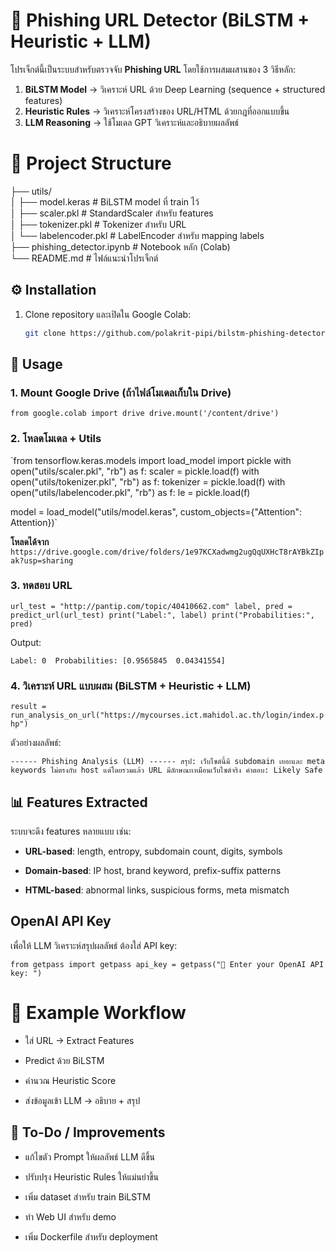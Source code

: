 # 🔎 Phishing URL Detector (BiLSTM + Heuristic + LLM)

โปรเจ็กต์นี้เป็นระบบสำหรับตรวจจับ **Phishing URL** โดยใช้การผสมผสานของ 3 วิธีหลัก:
1. **BiLSTM Model** → วิเคราะห์ URL ด้วย Deep Learning (sequence + structured features)
2. **Heuristic Rules** → วิเคราะห์โครงสร้างของ URL/HTML ด้วยกฎที่ออกแบบขึ้น
3. **LLM Reasoning** → ใช้โมเดล GPT วิเคราะห์และอธิบายผลลัพธ์


# 📂 Project Structure

├── utils/  
│ ├── model.keras # BiLSTM model ที่ train ไว้  
│ ├── scaler.pkl # StandardScaler สำหรับ features  
│ ├── tokenizer.pkl # Tokenizer สำหรับ URL  
│ └── labelencoder.pkl # LabelEncoder สำหรับ mapping labels  
├── phishing_detector.ipynb # Notebook หลัก (Colab)  
└── README.md # ไฟล์แนะนำโปรเจ็กต์


## ⚙️ Installation

1. Clone repository และเปิดใน Google Colab:
   ```bash
   git clone https://github.com/polakrit-pipi/bilstm-phishing-detector.git

## 🚀 Usage

### 1. Mount Google Drive (ถ้าไฟล์โมเดลเก็บใน Drive)

`from google.colab import drive
drive.mount('/content/drive')`

### 2. โหลดโมเดล + Utils

`from tensorflow.keras.models import load_model import pickle with  open("utils/scaler.pkl", "rb") as f:
    scaler = pickle.load(f) with  open("utils/tokenizer.pkl", "rb") as f:
    tokenizer = pickle.load(f) with  open("utils/labelencoder.pkl", "rb") as f:
    le = pickle.load(f)

model = load_model("utils/model.keras", custom_objects={"Attention": Attention})` 

**โหลดได้จาก**
`https://drive.google.com/drive/folders/1e97KCXadwmg2ugQqUXHcT8rAYBkZIpak?usp=sharing` 


### 3. ทดสอบ URL

`url_test = "http://pantip.com/topic/40410662.com" label, pred = predict_url(url_test) print("Label:", label) print("Probabilities:", pred)` 

Output:

`Label: 0  Probabilities: [0.9565845  0.04341554]` 

### 4. วิเคราะห์ URL แบบผสม (BiLSTM + Heuristic + LLM)

`result = run_analysis_on_url("https://mycourses.ict.mahidol.ac.th/login/index.php")` 

ตัวอย่างผลลัพธ์:

`------ Phishing Analysis (LLM) ------ สรุป: เว็บไซต์นี้มี subdomain เยอะและ meta keywords ไม่ตรงกับ host แต่โดยรวมแล้ว URL มีลักษณะเหมือนเว็บไซต์จริง คำตอบ: Likely Safe`

## 📊 Features Extracted

ระบบจะดึง features หลายแบบ เช่น:

-   **URL-based**: length, entropy, subdomain count, digits, symbols
    
-   **Domain-based**: IP host, brand keyword, prefix-suffix patterns
    
-   **HTML-based**: abnormal links, suspicious forms, meta mismatch

## OpenAI API Key
เพื่อให้ LLM วิเคราะห์สรุปผลลัพธ์ ต้องใส่ API key:

`from getpass import getpass
api_key = getpass("🔑 Enter your OpenAI API key: ")`


# 📝 Example Workflow


-   ใส่ URL → Extract Features
    
-   Predict ด้วย BiLSTM
    
-   คำนวณ Heuristic Score
    
-   ส่งข้อมูลเข้า LLM → อธิบาย + สรุป

## 📌 To-Do / Improvements

-   แก้ไขตัว Prompt ให้ผลลัพธ์ LLM ดีขึ้น
-   ปรับปรุง Heuristic Rules ให้แม่นยำขึ้น
    
-   เพิ่ม dataset สำหรับ train BiLSTM
    
-   ทำ Web UI สำหรับ demo
    
-   เพิ่ม Dockerfile สำหรับ deployment

    

